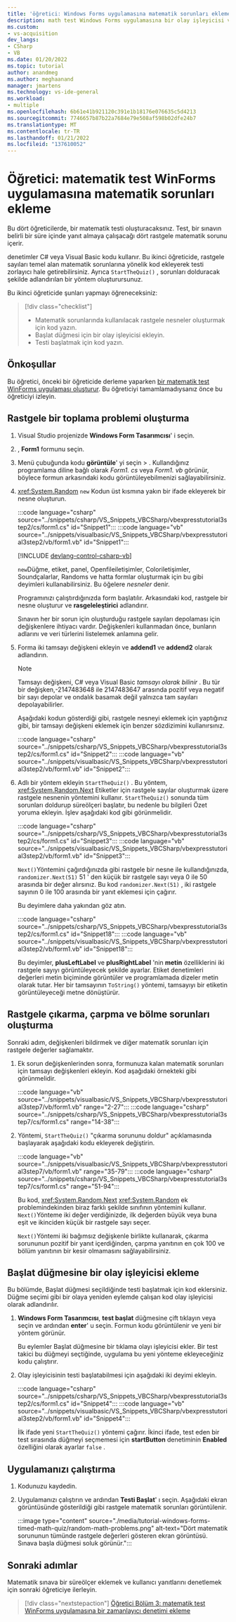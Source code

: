 ```yaml
---
title: 'öğretici: Windows Forms uygulamasına matematik sorunları ekleme'
description: math test Windows Forms uygulamasına bir olay işleyicisi ve rastgele matematik sorunları eklemek için Visual Studio ıde 'yi nasıl kullanacağınızı öğrenin.
ms.custom:
- vs-acquisition
dev_langs:
- CSharp
- VB
ms.date: 01/20/2022
ms.topic: tutorial
author: anandmeg
ms.author: meghaanand
manager: jmartens
ms.technology: vs-ide-general
ms.workload:
- multiple
ms.openlocfilehash: 6b61e41b921120c391e1b18176e076635c5d4213
ms.sourcegitcommit: 7746657b87b22a7684e79e508af598b02dfe24b7
ms.translationtype: MT
ms.contentlocale: tr-TR
ms.lasthandoff: 01/21/2022
ms.locfileid: "137610052"
---
```

# <a name="tutorial-add-math-problems-to-a-math-quiz-winforms-app"></a>Öğretici: matematik test WinForms uygulamasına matematik sorunları ekleme

Bu dört öğreticilerde, bir matematik testi oluşturacaksınız. Test, bir sınavın belirli bir süre içinde yanıt almaya çalışacağı dört rastgele matematik sorunu içerir.

denetimler C# veya Visual Basic kodu kullanır. Bu ikinci öğreticide, rastgele sayıları temel alan matematik sorunlarına yönelik kod ekleyerek testi zorlayıcı hale getirebilirsiniz. Ayrıca `StartTheQuiz()` , sorunları dolduracak şekilde adlandırılan bir yöntem oluşturursunuz.

Bu ikinci öğreticide şunları yapmayı öğreneceksiniz:

> [!div class="checklist"]
> - Matematik sorunlarında kullanılacak rastgele nesneler oluşturmak için kod yazın.
> - Başlat düğmesi için bir olay işleyicisi ekleyin.
> - Testi başlatmak için kod yazın.

## <a name="prerequisites"></a>Önkoşullar

Bu öğretici, önceki bir öğreticide derleme yaparken [bir matematik test WinForms uygulaması oluşturur](tutorial-windows-forms-math-quiz-create-project-add-controls.md). Bu öğreticiyi tamamlamadıysanız önce bu öğreticiyi izleyin.

## <a name="create-a-random-addition-problem"></a>Rastgele bir toplama problemi oluşturma

1. Visual Studio projenizde **Windows Form Tasarımcısı**' i seçin.

1. , **Form1** formunu seçin.

1. Menü çubuğunda kodu **görüntüle**' yi seçin  >  . Kullandığınız programlama diline bağlı olarak *Form1. cs* veya *Form1. vb* görünür, böylece formun arkasındaki kodu görüntüleyebilmenizi sağlayabilirsiniz.

1. <xref:System.Random> `new` Kodun üst kısmına yakın bir ifade ekleyerek bir nesne oluşturun.

   :::code language="csharp" source="../snippets/csharp/VS_Snippets_VBCSharp/vbexpresstutorial3step2/cs/form1.cs" id="Snippet1":::
   :::code language="vb" source="../snippets/visualbasic/VS_Snippets_VBCSharp/vbexpresstutorial3step2/vb/form1.vb" id="Snippet1":::

   [!INCLUDE [devlang-control-csharp-vb](./includes/devlang-control-csharp-vb.md)]

   `new`Düğme, etiket, panel, Openfileiletişimler, Coloriletişimler, Soundçalarlar, Randoms ve hatta formlar oluşturmak için bu gibi deyimleri kullanabilirsiniz. Bu öğelere *nesneler* denir.

   Programınızı çalıştırdığınızda form başlatılır. Arkasındaki kod, rastgele bir nesne oluşturur ve **rasgeleleştirici** adlandırır.

   Sınavın her bir sorun için oluşturduğu rastgele sayıları depolaması için değişkenlere ihtiyacı vardır. Değişkenleri kullanmadan önce, bunların adlarını ve veri türlerini listelemek anlamına gelir.

1. Forma iki tamsayı değişkeni ekleyin ve **addend1** ve **addend2** olarak adlandırın.

   > [!NOTE]
   > Tamsayı değişkeni, C# veya Visual Basic *tamsayı* *olarak bilinir* . Bu tür bir değişken,-2147483648 ile 2147483647 arasında pozitif veya negatif bir sayı depolar ve ondalık basamak değil yalnızca tam sayıları depolayabilirler.

   Aşağıdaki kodun gösterdiği gibi, rastgele nesneyi eklemek için yaptığınız gibi, bir tamsayı değişkeni eklemek için benzer sözdizimini kullanırsınız.

   :::code language="csharp" source="../snippets/csharp/VS_Snippets_VBCSharp/vbexpresstutorial3step2/cs/form1.cs" id="Snippet2":::
   :::code language="vb" source="../snippets/visualbasic/VS_Snippets_VBCSharp/vbexpresstutorial3step2/vb/form1.vb" id="Snippet2":::

1. Adlı bir yöntem ekleyin `StartTheQuiz()` . Bu yöntem, <xref:System.Random.Next> Etiketler için rastgele sayılar oluşturmak üzere rastgele nesnenin yöntemini kullanır. `StartTheQuiz()` sonunda tüm sorunları doldurup süreölçeri başlatır, bu nedenle bu bilgileri Özet yoruma ekleyin. İşlev aşağıdaki kod gibi görünmelidir.

   :::code language="csharp" source="../snippets/csharp/VS_Snippets_VBCSharp/vbexpresstutorial3step2/cs/form1.cs" id="Snippet3":::
   :::code language="vb" source="../snippets/visualbasic/VS_Snippets_VBCSharp/vbexpresstutorial3step2/vb/form1.vb" id="Snippet3":::

   `Next()`Yöntemini çağırdığınızda gibi rastgele bir nesne ile kullandığınızda, `randomizer.Next(51)` 51 ' den küçük bir rastgele sayı veya 0 ile 50 arasında bir değer alırsınız. Bu kod `randomizer.Next(51)` , iki rastgele sayının 0 ile 100 arasında bir yanıt eklemesi için çağırır.

   Bu deyimlere daha yakından göz atın.

   :::code language="csharp" source="../snippets/csharp/VS_Snippets_VBCSharp/vbexpresstutorial3step2/cs/form1.cs" id="Snippet18":::
   :::code language="vb" source="../snippets/visualbasic/VS_Snippets_VBCSharp/vbexpresstutorial3step2/vb/form1.vb" id="Snippet18":::

   Bu deyimler, **plusLeftLabel** ve **plusRightLabel** 'nin **metin** özelliklerini iki rastgele sayıyı görüntüleyecek şekilde ayarlar. Etiket denetimleri değerleri metin biçiminde görüntüler ve programlamada dizeler metin olarak tutar. Her bir tamsayının `ToString()` yöntemi, tamsayıyı bir etiketin görüntüleyeceği metne dönüştürür.

## <a name="create-random-subtraction-multiplication-and-division-problems"></a>Rastgele çıkarma, çarpma ve bölme sorunları oluşturma

Sonraki adım, değişkenleri bildirmek ve diğer matematik sorunları için rastgele değerler sağlamaktır.

1. Ek sorun değişkenlerinden sonra, formunuza kalan matematik sorunları için tamsayı değişkenleri ekleyin. Kod aşağıdaki örnekteki gibi görünmelidir.

   :::code language="vb" source="../snippets/visualbasic/VS_Snippets_VBCSharp/vbexpresstutorial3step7/vb/form1.vb" range="2-27":::
   :::code language="csharp" source="../snippets/csharp/VS_Snippets_VBCSharp/vbexpresstutorial3step7/cs/form1.cs" range="14-38":::

1. Yöntemi, `StartTheQuiz()` "çıkarma sorununu doldur" açıklamasında başlayarak aşağıdaki kodu ekleyerek değiştirin.

   :::code language="vb" source="../snippets/visualbasic/VS_Snippets_VBCSharp/vbexpresstutorial3step7/vb/form1.vb" range="35-79":::
   :::code language="csharp" source="../snippets/csharp/VS_Snippets_VBCSharp/vbexpresstutorial3step7/cs/form1.cs" range="51-94":::

   Bu kod, <xref:System.Random.Next> <xref:System.Random> ek problemindekinden biraz farklı şekilde sınıfının yöntemini kullanır. `Next()`Yönteme iki değer verdiğinizde, ilk değerden büyük veya buna eşit ve ikinciden küçük bir rastgele sayı seçer.

   `Next()`Yöntemi iki bağımsız değişkenle birlikte kullanarak, çıkarma sorununun pozitif bir yanıt içerdiğinden, çarpma yanıtının en çok 100 ve bölüm yanıtının bir kesir olmamasını sağlayabilirsiniz.

## <a name="add-an-event-handler-to-the-start-button"></a>Başlat düğmesine bir olay işleyicisi ekleme

Bu bölümde, Başlat düğmesi seçildiğinde testi başlatmak için kod eklersiniz. Düğme seçimi gibi bir olaya yeniden eylemde çalışan kod olay işleyicisi olarak adlandırılır.

1. **Windows Form Tasarımcısı**, **test başlat** düğmesine çift tıklayın veya seçin ve ardından **enter**' u seçin. Formun kodu görüntülenir ve yeni bir yöntem görünür.

   Bu eylemler Başlat düğmesine bir tıklama olayı işleyicisi ekler. Bir test takici bu düğmeyi seçtiğinde, uygulama bu yeni yönteme ekleyeceğiniz kodu çalıştırır.

1. Olay işleyicisinin testi başlatabilmesi için aşağıdaki iki deyimi ekleyin.

   :::code language="csharp" source="../snippets/csharp/VS_Snippets_VBCSharp/vbexpresstutorial3step2/cs/form1.cs" id="Snippet4":::
   :::code language="vb" source="../snippets/visualbasic/VS_Snippets_VBCSharp/vbexpresstutorial3step2/vb/form1.vb" id="Snippet4":::

   İlk ifade yeni `StartTheQuiz()` yöntemi çağırır. İkinci ifade, test eden bir test sırasında düğmeyi seçmemesi için **startButton** denetiminin **Enabled** özelliğini olarak ayarlar `false` .

## <a name="run-your-app"></a>Uygulamanızı çalıştırma

1. Kodunuzu kaydedin.

1. Uygulamanızı çalıştırın ve ardından **Testi Başlat**' ı seçin. Aşağıdaki ekran görüntüsünde gösterildiği gibi rastgele matematik sorunları görüntülenir.

   :::image type="content" source="./media/tutorial-windows-forms-timed-math-quiz/random-math-problems.png" alt-text="Dört matematik sorununun tümünde rastgele değerleri gösteren ekran görüntüsü. Sınava başla düğmesi soluk görünür.":::

## <a name="next-steps"></a>Sonraki adımlar

Matematik sınava bir süreölçer eklemek ve kullanıcı yanıtlarını denetlemek için sonraki öğreticiye ilerleyin.
> [!div class="nextstepaction"]
> [Öğretici Bölüm 3: matematik test WinForms uygulamasına bir zamanlayıcı denetimi ekleme](tutorial-windows-forms-math-quiz-add-timer.md)